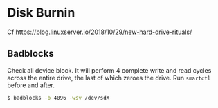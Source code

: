 # Disk Burnin

Cf https://blog.linuxserver.io/2018/10/29/new-hard-drive-rituals/

## Badblocks

Check all device block. It will perform 4 complete write and read cycles across the entire drive, the last of which zeroes the drive.
Run `smartctl` before and after.

```bash
$ badblocks -b 4096 -wsv /dev/sdX
```
